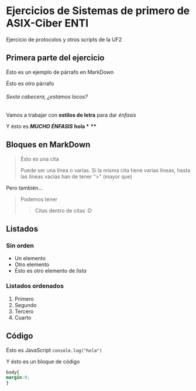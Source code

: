 # Ejercicios de Sistemas de primero de ASIX-Ciber ENTI

Ejercicio de protocolos y otros scripts de la UF2

## Primera parte del ejercicio

Ésto es un ejemplo de párrafo en MarkDown

Ésto es otro párrafo

###### Sexta cabecera, ¿estamos locos?

Vamos a trabajar con **estilos de letra** para dar *énfasis*

Y ésto es ***MUCHO ÉNFASIS***   **hola \***    ***\*\****

## Bloques en MarkDown
> Ésto es una cita
>
> Puede ser una línea o varias. Si la misma cita tiene varias líneas, hasta las líneas vacías han de tener ">" (mayor que)

Pero también...

> Podemos tener
>> Citas dentro de citas :D

## Listados

### Sin orden

- Un elemento
- Otro elemento
- Ésto es otro elemento de *lista*

### Listados ordenados

1. Primero
2. Segundo
3. Tercero
4. Cuarto

## Código

Ésto es JavaScript `console.log("hola")`

Y ésto es un bloque de código

```css
body{
margin:0;
}
```





